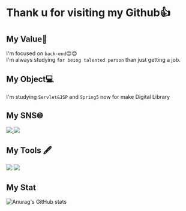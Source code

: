 # Thank u for visiting my Github👍

## My Value💪
I'm focused on `back-end`😊😊<br>
I'm always studying `for being talented person` than just getting a job.<br>
  
## My Object💻

I'm studying `Servlet&JSP` and `Spring5` now for make Digital Library


<!--
**hadongkyoun/hadongkyoun** is a ✨ _special_ ✨ repository because its `README.md` (this file) appears on your GitHub profile.

Here are some ideas to get you started:

- 🔭 I’m currently working on ...
- 🌱 I’m currently learning ...
- 👯 I’m looking to collaborate on ...
- 🤔 I’m looking for help with ...
- 💬 Ask me about ...
- 📫 How to reach me: ...
- 😄 Pronouns: ...
- ⚡ Fun fact: ...
-->
## My SNS🌐
<a href="https://www.instagram.com/dev._.had/" target="_blank" ><img src="https://img.shields.io/badge/dev._.had-E4405F?style=flat-square&logo=Instagram&logoColor=white"/> <a href="https://hadongkyoun.github.io/" target="_blank" ><img src="https://img.shields.io/badge/GitBlog-181717?style=flat-square&logo=Blogger&logoColor=white"/></a>


## My Tools 🖋️
<img src="https://img.shields.io/badge/Java-007396?style=flat-square&logo=Java&logoColor=white"/> <img src="https://img.shields.io/badge/C-A8B9CC?style=flat-square&logo=C&logoColor=white"/>

## My Stat

![Anurag's GitHub stats](https://github-readme-stats.vercel.app/api?username=hadongkyoun&show_icons=true&theme=radical)

